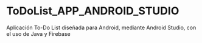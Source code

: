 # ToDoList_APP_ANDROID_STUDIO
Aplicación To-Do List diseñada para Android, mediante Android Studio, con el uso de Java y Firebase
